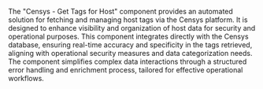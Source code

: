 The "Censys - Get Tags for Host" component provides an automated solution for fetching and managing host tags via the Censys platform. It is designed to enhance visibility and organization of host data for security and operational purposes. This component integrates directly with the Censys database, ensuring real-time accuracy and specificity in the tags retrieved, aligning with operational security measures and data categorization needs. The component simplifies complex data interactions through a structured error handling and enrichment process, tailored for effective operational workflows.
